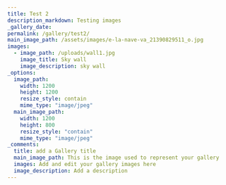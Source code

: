 ```yaml
---
title: Test 2
description_markdown: Testing images
_gallery_date:
permalink: /gallery/test2/
main_image_path: /assets/images/e-la-nave-va_21390829511_o.jpg
images:
  - image_path: /uploads/wall1.jpg
    image_title: Sky wall
    image_description: sky wall
_options:
  image_path:
    width: 1200
    height: 1200
    resize_style: contain
    mime_type: "image/jpeg"
  main_image_path:
    width: 1200
    height: 800
    resize_style: "contain"
    mime_type: "image/jpeg"
_comments:
  title: add a Gallery title
  main_image_path: This is the image used to represent your gallery
  images: Add and edit your gallery images here
  image_description: Add a description
---
```

